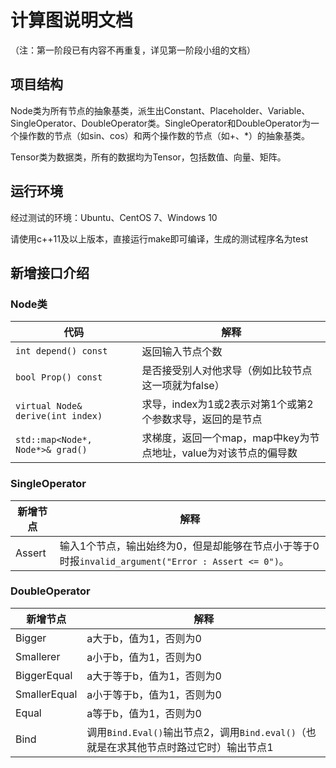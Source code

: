# 计算图说明文档

（注：第一阶段已有内容不再重复，详见第一阶段小组的文档）

## 项目结构

Node类为所有节点的抽象基类，派生出Constant、Placeholder、Variable、SingleOperator、DoubleOperator类。SingleOperator和DoubleOperator为一个操作数的节点（如sin、cos）和两个操作数的节点（如+、*）的抽象基类。

Tensor类为数据类，所有的数据均为Tensor，包括数值、向量、矩阵。

## 运行环境

经过测试的环境：Ubuntu、CentOS 7、Windows 10

请使用c++11及以上版本，直接运行make即可编译，生成的测试程序名为test

## 新增接口介绍

### Node类

|代码|解释|
|---|---|
|`int depend() const`|返回输入节点个数|
|`bool Prop() const`|是否接受别人对他求导（例如比较节点这一项就为false）|
|`virtual Node& derive(int index)`|求导，index为1或2表示对第1个或第2个参数求导，返回的是节点|
|`std::map<Node*, Node*>& grad()`|求梯度，返回一个map，map中key为节点地址，value为对该节点的偏导数|

### SingleOperator

|新增节点|解释|
|---|---|
|Assert|输入1个节点，输出始终为0，但是却能够在节点小于等于0时报`invalid_argument("Error : Assert <= 0")`。|

### DoubleOperator

|新增节点|解释|
|---|---|
|Bigger|a大于b，值为1，否则为0|
|Smallerer|a小于b，值为1，否则为0|
|BiggerEqual|a大于等于b，值为1，否则为0|
|SmallerEqual|a小于等于b，值为1，否则为0|
|Equal|a等于b，值为1，否则为0|
|Bind|调用`Bind.Eval()`输出节点2，调用`Bind.eval()`（也就是在求其他节点时路过它时）输出节点1|
